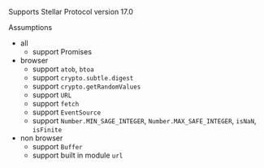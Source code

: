Supports Stellar Protocol version 17.0

Assumptions

- all
  - support Promises
- browser
  - support `atob`, `btoa`
  - support `crypto.subtle.digest`
  - support `crypto.getRandomValues`
  - support `URL`
  - support `fetch`
  - support `EventSource`
  - support `Number.MIN_SAGE_INTEGER`, `Number.MAX_SAFE_INTEGER`, `isNaN`, `isFinite`
- non browser
  - support `Buffer`
  - support built in module `url`
